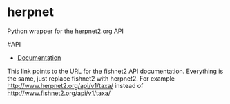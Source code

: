 herpnet
=======

Python wrapper for the herpnet2.org API

#API
* [Documentation](http://www.herpnet2.org/api/v1/)

This link points to the URL for the fishnet2 API documentation.  Everything is the same, just replace fishnet2 with herpnet2.  For example http://www.herpnet2.org/api/v1/taxa/ instead of http://www.fishnet2.org/api/v1/taxa/

